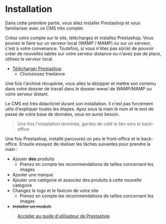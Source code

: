 # Installation

Dans cette première partie, vous allez installer Prestashop et vous familiariser avec ce CMS très complet.

Créez votre compte sur le site, téléchargez et installez Prestashop. Vous pouvez le faire sur un serveur local (WAMP / MAMP) ou sur un serveur, c'est à votre convenance. Toutefois, si vous n'êtes pas sûr(e) de pouvoir créer de nouvelles tables sur votre serveur distance ou n'avez pas de place, utilisez le serveur local.
- [Télécharger Prestashop](https://www.prestashop.com/fr/telecharger)
    - Choississez freelance

Une fois l'archive récupérée, vous allez la dézipper et mettre son contenu dans votre dossier de travail dans le dossier www/ de WAMP/MAMP ou votre serveur distant. 

Le CMS est très didacticiel durant son installation. Il n'est pas forcément utile d'expliquer toutes les étapes. Ayez sous la main le nom et le mot de passe de votre base de données, vous en aurez besoin.

> Une fois l'installation terminée, gardez de côté le lien vers le back-office

Une fois Prestashop, installé parcourez un peu le front-office et le back-office. Ensuite essayez de réaliser les tâches suivantes pour prendre la main :
- Ajouter **des** produits
    - Prenez en compte les recommendations de tailles concernant les images
- Ajouter une marque
- Ajouter une catégorie et associez des produits à cette nouvelle catégorie
- Changez le logo et le favicon de votre site
    - Prenez en compte les recommendations de tailles concernant les images
- ~~Installer un module~~

> [Accéder au guide d'utilisateur de Prestashop](https://docs.prestashop-project.org/v.8-documentation/guide-utilisateur/premiers-pas)